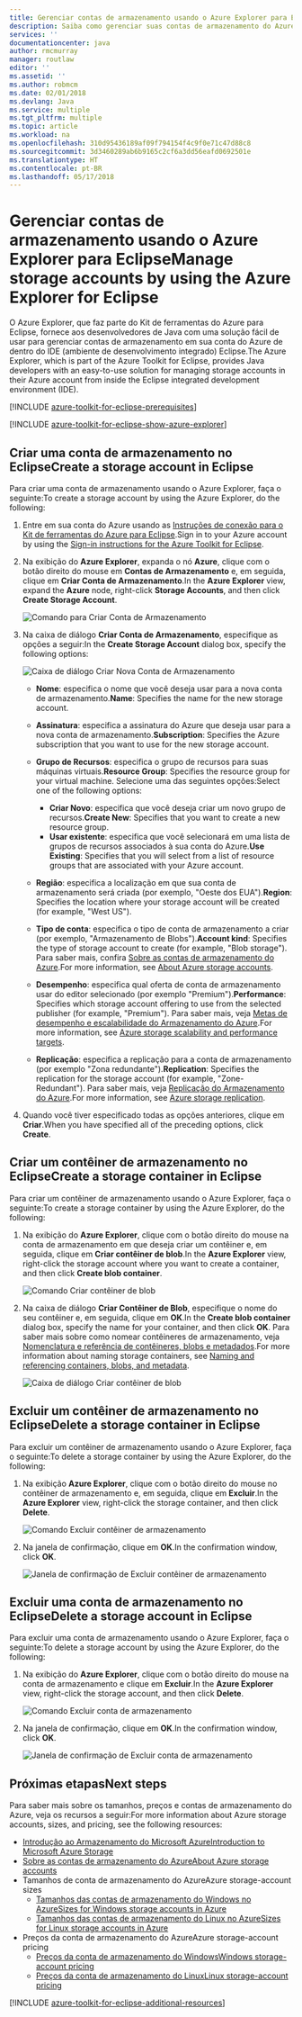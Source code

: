 ```yaml
---
title: Gerenciar contas de armazenamento usando o Azure Explorer para Eclipse
description: Saiba como gerenciar suas contas de armazenamento do Azure usando o Azure Explorer para Eclipse.
services: ''
documentationcenter: java
author: rmcmurray
manager: routlaw
editor: ''
ms.assetid: ''
ms.author: robmcm
ms.date: 02/01/2018
ms.devlang: Java
ms.service: multiple
ms.tgt_pltfrm: multiple
ms.topic: article
ms.workload: na
ms.openlocfilehash: 310d95436189af09f794154f4c9f0e71c47d88c8
ms.sourcegitcommit: 3d3460289ab6b9165c2cf6a3dd56eafd0692501e
ms.translationtype: HT
ms.contentlocale: pt-BR
ms.lasthandoff: 05/17/2018
---
```

# <a name="manage-storage-accounts-by-using-the-azure-explorer-for-eclipse"></a><span data-ttu-id="b4dff-103">Gerenciar contas de armazenamento usando o Azure Explorer para Eclipse</span><span class="sxs-lookup"><span data-stu-id="b4dff-103">Manage storage accounts by using the Azure Explorer for Eclipse</span></span>

<span data-ttu-id="b4dff-104">O Azure Explorer, que faz parte do Kit de ferramentas do Azure para Eclipse, fornece aos desenvolvedores de Java com uma solução fácil de usar para gerenciar contas de armazenamento em sua conta do Azure de dentro do IDE (ambiente de desenvolvimento integrado) Eclipse.</span><span class="sxs-lookup"><span data-stu-id="b4dff-104">The Azure Explorer, which is part of the Azure Toolkit for Eclipse, provides Java developers with an easy-to-use solution for managing storage accounts in their Azure account from inside the Eclipse integrated development environment (IDE).</span></span>

[!INCLUDE [azure-toolkit-for-eclipse-prerequisites](../includes/azure-toolkit-for-eclipse-prerequisites.md)]

[!INCLUDE [azure-toolkit-for-eclipse-show-azure-explorer](../includes/azure-toolkit-for-eclipse-show-azure-explorer.md)]

## <a name="create-a-storage-account-in-eclipse"></a><span data-ttu-id="b4dff-105">Criar uma conta de armazenamento no Eclipse</span><span class="sxs-lookup"><span data-stu-id="b4dff-105">Create a storage account in Eclipse</span></span>

<span data-ttu-id="b4dff-106">Para criar uma conta de armazenamento usando o Azure Explorer, faça o seguinte:</span><span class="sxs-lookup"><span data-stu-id="b4dff-106">To create a storage account by using the Azure Explorer, do the following:</span></span>

1. <span data-ttu-id="b4dff-107">Entre em sua conta do Azure usando as [Instruções de conexão para o Kit de ferramentas do Azure para Eclipse](https://docs.microsoft.com/java/azure/eclipse/azure-toolkit-for-eclipse-sign-in-instructions).</span><span class="sxs-lookup"><span data-stu-id="b4dff-107">Sign in to your Azure account by using the [Sign-in instructions for the Azure Toolkit for Eclipse](https://docs.microsoft.com/java/azure/eclipse/azure-toolkit-for-eclipse-sign-in-instructions).</span></span>

1. <span data-ttu-id="b4dff-108">Na exibição do **Azure Explorer**, expanda o nó **Azure**, clique com o botão direito do mouse em **Contas de Armazenamento** e, em seguida, clique em **Criar Conta de Armazenamento**.</span><span class="sxs-lookup"><span data-stu-id="b4dff-108">In the **Azure Explorer** view, expand the **Azure** node, right-click **Storage Accounts**, and then click **Create Storage Account**.</span></span>

   ![Comando para Criar Conta de Armazenamento][CS01]

1. <span data-ttu-id="b4dff-110">Na caixa de diálogo **Criar Conta de Armazenamento**, especifique as opções a seguir:</span><span class="sxs-lookup"><span data-stu-id="b4dff-110">In the **Create Storage Account** dialog box, specify the following options:</span></span>

   ![Caixa de diálogo Criar Nova Conta de Armazenamento][CS02]

   * <span data-ttu-id="b4dff-112">**Nome**: especifica o nome que você deseja usar para a nova conta de armazenamento.</span><span class="sxs-lookup"><span data-stu-id="b4dff-112">**Name**: Specifies the name for the new storage account.</span></span>

   * <span data-ttu-id="b4dff-113">**Assinatura**: especifica a assinatura do Azure que deseja usar para a nova conta de armazenamento.</span><span class="sxs-lookup"><span data-stu-id="b4dff-113">**Subscription**: Specifies the Azure subscription that you want to use for the new storage account.</span></span>

   * <span data-ttu-id="b4dff-114">**Grupo de Recursos**: especifica o grupo de recursos para suas máquinas virtuais.</span><span class="sxs-lookup"><span data-stu-id="b4dff-114">**Resource Group**: Specifies the resource group for your virtual machine.</span></span> <span data-ttu-id="b4dff-115">Selecione uma das seguintes opções:</span><span class="sxs-lookup"><span data-stu-id="b4dff-115">Select one of the following options:</span></span>
      * <span data-ttu-id="b4dff-116">**Criar Novo**: especifica que você deseja criar um novo grupo de recursos.</span><span class="sxs-lookup"><span data-stu-id="b4dff-116">**Create New**: Specifies that you want to create a new resource group.</span></span>
      * <span data-ttu-id="b4dff-117">**Usar existente**: especifica que você selecionará em uma lista de grupos de recursos associados à sua conta do Azure.</span><span class="sxs-lookup"><span data-stu-id="b4dff-117">**Use Existing**: Specifies that you will select from a list of resource groups that are associated with your Azure account.</span></span>

   * <span data-ttu-id="b4dff-118">**Região**: especifica a localização em que sua conta de armazenamento será criada (por exemplo, "Oeste dos EUA").</span><span class="sxs-lookup"><span data-stu-id="b4dff-118">**Region**: Specifies the location where your storage account will be created (for example, "West US").</span></span>

   * <span data-ttu-id="b4dff-119">**Tipo de conta**: especifica o tipo de conta de armazenamento a criar (por exemplo, "Armazenamento de Blobs").</span><span class="sxs-lookup"><span data-stu-id="b4dff-119">**Account kind**: Specifies the type of storage account to create (for example, "Blob storage").</span></span> <span data-ttu-id="b4dff-120">Para saber mais, confira [Sobre as contas de armazenamento do Azure].</span><span class="sxs-lookup"><span data-stu-id="b4dff-120">For more information, see [About Azure storage accounts].</span></span>

   * <span data-ttu-id="b4dff-121">**Desempenho**: especifica qual oferta de conta de armazenamento usar do editor selecionado (por exemplo "Premium").</span><span class="sxs-lookup"><span data-stu-id="b4dff-121">**Performance**: Specifies which storage account offering to use from the selected publisher (for example, "Premium").</span></span> <span data-ttu-id="b4dff-122">Para saber mais, veja [Metas de desempenho e escalabilidade do Armazenamento do Azure].</span><span class="sxs-lookup"><span data-stu-id="b4dff-122">For more information, see [Azure storage scalability and performance targets].</span></span>

   * <span data-ttu-id="b4dff-123">**Replicação**: especifica a replicação para a conta de armazenamento (por exemplo "Zona redundante").</span><span class="sxs-lookup"><span data-stu-id="b4dff-123">**Replication**: Specifies the replication for the storage account (for example, "Zone-Redundant").</span></span> <span data-ttu-id="b4dff-124">Para saber mais, veja [Replicação do Armazenamento do Azure].</span><span class="sxs-lookup"><span data-stu-id="b4dff-124">For more information, see [Azure storage replication].</span></span>

1. <span data-ttu-id="b4dff-125">Quando você tiver especificado todas as opções anteriores, clique em **Criar**.</span><span class="sxs-lookup"><span data-stu-id="b4dff-125">When you have specified all of the preceding options, click **Create**.</span></span>

## <a name="create-a-storage-container-in-eclipse"></a><span data-ttu-id="b4dff-126">Criar um contêiner de armazenamento no Eclipse</span><span class="sxs-lookup"><span data-stu-id="b4dff-126">Create a storage container in Eclipse</span></span>

<span data-ttu-id="b4dff-127">Para criar um contêiner de armazenamento usando o Azure Explorer, faça o seguinte:</span><span class="sxs-lookup"><span data-stu-id="b4dff-127">To create a storage container by using the Azure Explorer, do the following:</span></span>

1. <span data-ttu-id="b4dff-128">Na exibição do **Azure Explorer**, clique com o botão direito do mouse na conta de armazenamento em que deseja criar um contêiner e, em seguida, clique em **Criar contêiner de blob**.</span><span class="sxs-lookup"><span data-stu-id="b4dff-128">In the **Azure Explorer** view, right-click the storage account where you want to create a container, and then click **Create blob container**.</span></span>

   ![Comando Criar contêiner de blob][CC01]

1. <span data-ttu-id="b4dff-130">Na caixa de diálogo **Criar Contêiner de Blob**, especifique o nome do seu contêiner e, em seguida, clique em **OK**.</span><span class="sxs-lookup"><span data-stu-id="b4dff-130">In the **Create blob container** dialog box, specify the name for your container, and then click **OK**.</span></span> <span data-ttu-id="b4dff-131">Para saber mais sobre como nomear contêineres de armazenamento, veja [Nomenclatura e referência de contêineres, blobs e metadados].</span><span class="sxs-lookup"><span data-stu-id="b4dff-131">For more information about naming storage containers, see [Naming and referencing containers, blobs, and metadata].</span></span>

   ![Caixa de diálogo Criar contêiner de blob][CC02]

## <a name="delete-a-storage-container-in-eclipse"></a><span data-ttu-id="b4dff-133">Excluir um contêiner de armazenamento no Eclipse</span><span class="sxs-lookup"><span data-stu-id="b4dff-133">Delete a storage container in Eclipse</span></span>

<span data-ttu-id="b4dff-134">Para excluir um contêiner de armazenamento usando o Azure Explorer, faça o seguinte:</span><span class="sxs-lookup"><span data-stu-id="b4dff-134">To delete a storage container by using the Azure Explorer, do the following:</span></span>

1. <span data-ttu-id="b4dff-135">Na exibição **Azure Explorer**, clique com o botão direito do mouse no contêiner de armazenamento e, em seguida, clique em **Excluir**.</span><span class="sxs-lookup"><span data-stu-id="b4dff-135">In the **Azure Explorer** view, right-click the storage container, and then click **Delete**.</span></span>

   ![Comando Excluir contêiner de armazenamento][DC01]

1. <span data-ttu-id="b4dff-137">Na janela de confirmação, clique em **OK**.</span><span class="sxs-lookup"><span data-stu-id="b4dff-137">In the confirmation window, click **OK**.</span></span>

   ![Janela de confirmação de Excluir contêiner de armazenamento][DC02]

## <a name="delete-a-storage-account-in-eclipse"></a><span data-ttu-id="b4dff-139">Excluir uma conta de armazenamento no Eclipse</span><span class="sxs-lookup"><span data-stu-id="b4dff-139">Delete a storage account in Eclipse</span></span>

<span data-ttu-id="b4dff-140">Para excluir uma conta de armazenamento usando o Azure Explorer, faça o seguinte:</span><span class="sxs-lookup"><span data-stu-id="b4dff-140">To delete a storage account by using the Azure Explorer, do the following:</span></span>

1. <span data-ttu-id="b4dff-141">Na exibição do **Azure Explorer**, clique com o botão direito do mouse na conta de armazenamento e clique em **Excluir**.</span><span class="sxs-lookup"><span data-stu-id="b4dff-141">In the **Azure Explorer** view, right-click the storage account, and then click **Delete**.</span></span>

   ![Comando Excluir conta de armazenamento][DS01]

1. <span data-ttu-id="b4dff-143">Na janela de confirmação, clique em **OK**.</span><span class="sxs-lookup"><span data-stu-id="b4dff-143">In the confirmation window, click **OK**.</span></span>

   ![Janela de confirmação de Excluir conta de armazenamento][DS02]

## <a name="next-steps"></a><span data-ttu-id="b4dff-145">Próximas etapas</span><span class="sxs-lookup"><span data-stu-id="b4dff-145">Next steps</span></span>

<span data-ttu-id="b4dff-146">Para saber mais sobre os tamanhos, preços e contas de armazenamento do Azure, veja os recursos a seguir:</span><span class="sxs-lookup"><span data-stu-id="b4dff-146">For more information about Azure storage accounts, sizes, and pricing, see the following resources:</span></span>

* <span data-ttu-id="b4dff-147">[Introdução ao Armazenamento do Microsoft Azure]</span><span class="sxs-lookup"><span data-stu-id="b4dff-147">[Introduction to Microsoft Azure Storage]</span></span>
* <span data-ttu-id="b4dff-148">[Sobre as contas de armazenamento do Azure]</span><span class="sxs-lookup"><span data-stu-id="b4dff-148">[About Azure storage accounts]</span></span>
* <span data-ttu-id="b4dff-149">Tamanhos de conta de armazenamento do Azure</span><span class="sxs-lookup"><span data-stu-id="b4dff-149">Azure storage-account sizes</span></span>
  * <span data-ttu-id="b4dff-150">[Tamanhos das contas de armazenamento do Windows no Azure]</span><span class="sxs-lookup"><span data-stu-id="b4dff-150">[Sizes for Windows storage accounts in Azure]</span></span>
  * <span data-ttu-id="b4dff-151">[Tamanhos das contas de armazenamento do Linux no Azure]</span><span class="sxs-lookup"><span data-stu-id="b4dff-151">[Sizes for Linux storage accounts in Azure]</span></span>
* <span data-ttu-id="b4dff-152">Preços da conta de armazenamento do Azure</span><span class="sxs-lookup"><span data-stu-id="b4dff-152">Azure storage-account pricing</span></span>
  * <span data-ttu-id="b4dff-153">[Preços da conta de armazenamento do Windows]</span><span class="sxs-lookup"><span data-stu-id="b4dff-153">[Windows storage-account pricing]</span></span>
  * <span data-ttu-id="b4dff-154">[Preços da conta de armazenamento do Linux]</span><span class="sxs-lookup"><span data-stu-id="b4dff-154">[Linux storage-account pricing]</span></span>

[!INCLUDE [azure-toolkit-for-eclipse-additional-resources](../includes/azure-toolkit-for-eclipse-additional-resources.md)]

<!-- URL List -->

[Introdução ao Armazenamento do Microsoft Azure]: /azure/storage/storage-introduction
[Introduction to Microsoft Azure Storage]: /azure/storage/storage-introduction
[Sobre as contas de armazenamento do Azure]: /azure/storage/storage-create-storage-account
[About Azure storage accounts]: /azure/storage/storage-create-storage-account
[Replicação do Armazenamento do Azure]: /azure/storage/storage-redundancy
[Azure storage replication]: /azure/storage/storage-redundancy
[Metas de desempenho e escalabilidade do Armazenamento do Azure]: /azure/storage/storage-scalability-targets
[Azure storage scalability and Performance Targets]: /azure/storage/storage-scalability-targets
[Nomenclatura e referência de contêineres, blobs e metadados]: http://go.microsoft.com/fwlink/?LinkId=255555
[Naming and referencing containers, blobs, and metadata]: http://go.microsoft.com/fwlink/?LinkId=255555

[Tamanhos das contas de armazenamento do Windows no Azure]: /azure/virtual-machines/virtual-machines-windows-sizes
[Sizes for Windows storage accounts in Azure]: /azure/virtual-machines/virtual-machines-windows-sizes
[Tamanhos das contas de armazenamento do Linux no Azure]: /azure/virtual-machines/virtual-machines-linux-sizes
[Sizes for Linux storage accounts in Azure]: /azure/virtual-machines/virtual-machines-linux-sizes
[Preços da conta de armazenamento do Windows]: /pricing/details/virtual-machines/windows/
[Windows storage-account pricing]: /pricing/details/virtual-machines/windows/
[Preços da conta de armazenamento do Linux]: /pricing/details/virtual-machines/linux/
[Linux storage-account pricing]: /pricing/details/virtual-machines/linux/

<!-- IMG List -->

[CS01]: media/azure-toolkit-for-eclipse-managing-storage-accounts-using-azure-explorer/CS01.png
[CS02]: media/azure-toolkit-for-eclipse-managing-storage-accounts-using-azure-explorer/CS02.png
[CC01]: media/azure-toolkit-for-eclipse-managing-storage-accounts-using-azure-explorer/CC01.png
[CC02]: media/azure-toolkit-for-eclipse-managing-storage-accounts-using-azure-explorer/CC02.png

[DS01]: media/azure-toolkit-for-eclipse-managing-storage-accounts-using-azure-explorer/DS01.png
[DS02]: media/azure-toolkit-for-eclipse-managing-storage-accounts-using-azure-explorer/DS02.png
[DC01]: media/azure-toolkit-for-eclipse-managing-storage-accounts-using-azure-explorer/DC01.png
[DC02]: media/azure-toolkit-for-eclipse-managing-storage-accounts-using-azure-explorer/DC02.png
